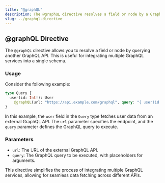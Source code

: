```yaml
---
title: "@graphQL"
description: The @graphQL directive resolves a field or node by a GraphQL API.
slug: ../graphql-directive
---
```


## @graphQL Directive

The `@graphQL` directive allows you to resolve a field or node by querying another GraphQL API. This is useful for integrating multiple GraphQL services into a single schema.

### Usage

Consider the following example:

```graphql
type Query {
  user(id: Int!): User
    @graphQL(url: "https://api.example.com/graphql", query: "{ user(id: {{.args.id}}) { id name email } }")
}
```

In this example, the `user` field in the `Query` type fetches user data from an external GraphQL API. The `url` parameter specifies the endpoint, and the `query` parameter defines the GraphQL query to execute.

### Parameters

- `url`: The URL of the external GraphQL API.
- `query`: The GraphQL query to be executed, with placeholders for arguments.

This directive simplifies the process of integrating multiple GraphQL services, allowing for seamless data fetching across different APIs.
